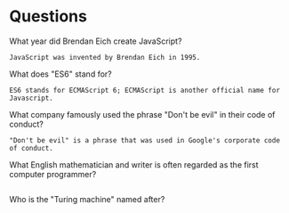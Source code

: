 # Questions

What year did Brendan Eich create JavaScript?

```
JavaScript was invented by Brendan Eich in 1995.

```

What does "ES6" stand for?

```
ES6 stands for ECMAScript 6; ECMAScript is another official name for Javascript.

```

What company famously used the phrase "Don't be evil" in their code of conduct?

```
"Don't be evil" is a phrase that was used in Google's corporate code of conduct.

```

What English mathematician and writer is often regarded as the first computer programmer?

```

```

Who is the "Turing machine" named after?

```

```
